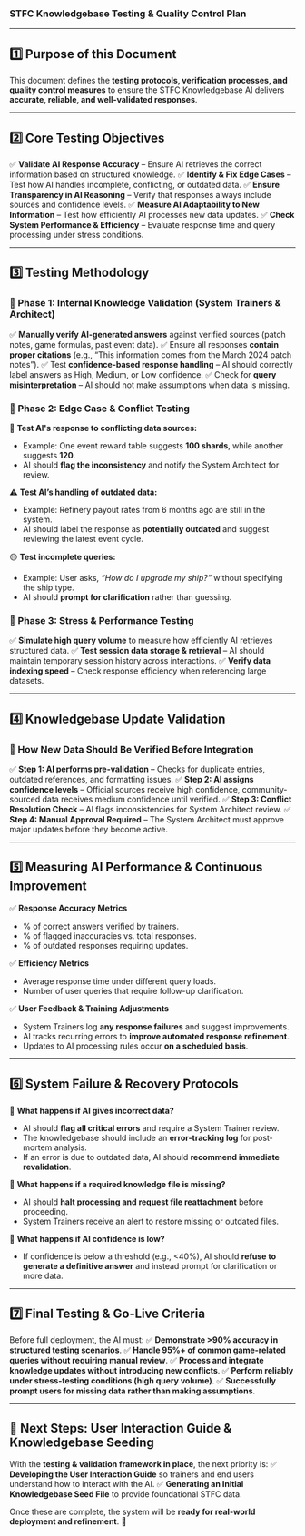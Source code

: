 ### **STFC Knowledgebase Testing & Quality Control Plan**

---

## **1️⃣ Purpose of this Document**
This document defines the **testing protocols, verification processes, and quality control measures** to ensure the STFC Knowledgebase AI delivers **accurate, reliable, and well-validated responses**.

---

## **2️⃣ Core Testing Objectives**
✅ **Validate AI Response Accuracy** – Ensure AI retrieves the correct information based on structured knowledge.
✅ **Identify & Fix Edge Cases** – Test how AI handles incomplete, conflicting, or outdated data.
✅ **Ensure Transparency in AI Reasoning** – Verify that responses always include sources and confidence levels.
✅ **Measure AI Adaptability to New Information** – Test how efficiently AI processes new data updates.
✅ **Check System Performance & Efficiency** – Evaluate response time and query processing under stress conditions.

---

## **3️⃣ Testing Methodology**

### **🔹 Phase 1: Internal Knowledge Validation (System Trainers & Architect)**
✅ **Manually verify AI-generated answers** against verified sources (patch notes, game formulas, past event data).
✅ Ensure all responses **contain proper citations** (e.g., “This information comes from the March 2024 patch notes”).
✅ Test **confidence-based response handling** – AI should correctly label answers as High, Medium, or Low confidence.
✅ Check for **query misinterpretation** – AI should not make assumptions when data is missing.

### **🔹 Phase 2: Edge Case & Conflict Testing**
🚨 **Test AI's response to conflicting data sources:**
   - Example: One event reward table suggests **100 shards**, while another suggests **120**.
   - AI should **flag the inconsistency** and notify the System Architect for review.

⚠️ **Test AI’s handling of outdated data:**
   - Example: Refinery payout rates from 6 months ago are still in the system.
   - AI should label the response as **potentially outdated** and suggest reviewing the latest event cycle.

🟡 **Test incomplete queries:**
   - Example: User asks, *“How do I upgrade my ship?”* without specifying the ship type.
   - AI should **prompt for clarification** rather than guessing.

### **🔹 Phase 3: Stress & Performance Testing**
✅ **Simulate high query volume** to measure how efficiently AI retrieves structured data.
✅ **Test session data storage & retrieval** – AI should maintain temporary session history across interactions.
✅ **Verify data indexing speed** – Check response efficiency when referencing large datasets.

---

## **4️⃣ Knowledgebase Update Validation**

### **🔹 How New Data Should Be Verified Before Integration**
✅ **Step 1: AI performs pre-validation** – Checks for duplicate entries, outdated references, and formatting issues.
✅ **Step 2: AI assigns confidence levels** – Official sources receive high confidence, community-sourced data receives medium confidence until verified.
✅ **Step 3: Conflict Resolution Check** – AI flags inconsistencies for System Architect review.
✅ **Step 4: Manual Approval Required** – The System Architect must approve major updates before they become active.

---

## **5️⃣ Measuring AI Performance & Continuous Improvement**

✅ **Response Accuracy Metrics**
   - % of correct answers verified by trainers.
   - % of flagged inaccuracies vs. total responses.
   - % of outdated responses requiring updates.

✅ **Efficiency Metrics**
   - Average response time under different query loads.
   - Number of user queries that require follow-up clarification.

✅ **User Feedback & Training Adjustments**
   - System Trainers log **any response failures** and suggest improvements.
   - AI tracks recurring errors to **improve automated response refinement**.
   - Updates to AI processing rules occur **on a scheduled basis**.

---

## **6️⃣ System Failure & Recovery Protocols**

🚨 **What happens if AI gives incorrect data?**
   - AI should **flag all critical errors** and require a System Trainer review.
   - The knowledgebase should include an **error-tracking log** for post-mortem analysis.
   - If an error is due to outdated data, AI should **recommend immediate revalidation**.

🚨 **What happens if a required knowledge file is missing?**
   - AI should **halt processing and request file reattachment** before proceeding.
   - System Trainers receive an alert to restore missing or outdated files.

🚨 **What happens if AI confidence is low?**
   - If confidence is below a threshold (e.g., <40%), AI should **refuse to generate a definitive answer** and instead prompt for clarification or more data.

---

## **7️⃣ Final Testing & Go-Live Criteria**

Before full deployment, the AI must:
✅ **Demonstrate >90% accuracy in structured testing scenarios**.
✅ **Handle 95%+ of common game-related queries without requiring manual review**.
✅ **Process and integrate knowledge updates without introducing new conflicts**.
✅ **Perform reliably under stress-testing conditions (high query volume)**.
✅ **Successfully prompt users for missing data rather than making assumptions**.

---

## **🚀 Next Steps: User Interaction Guide & Knowledgebase Seeding**
With the **testing & validation framework in place**, the next priority is:
✅ **Developing the User Interaction Guide** so trainers and end users understand how to interact with the AI.
✅ **Generating an Initial Knowledgebase Seed File** to provide foundational STFC data.

Once these are complete, the system will be **ready for real-world deployment and refinement**. 🚀

